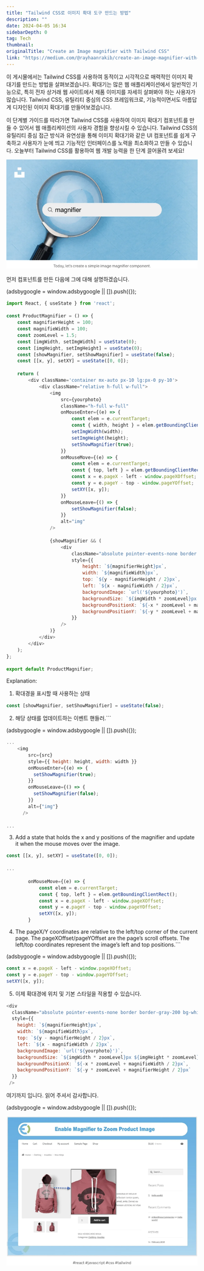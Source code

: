 ```yaml
---
title: "Tailwind CSS로 이미지 확대 도구 만드는 방법"
description: ""
date: 2024-04-05 16:34
sidebarDepth: 0
tag: Tech
thumbnail: 
originalTitle: "Create an Image magnifier with Tailwind CSS"
link: "https://medium.com/@rayhaanrakib/create-an-image-magnifier-with-tailwind-css-77077353ea71"
---
```



이 게시물에서는 Tailwind CSS를 사용하여 동적이고 시각적으로 매력적인 이미지 확대기를 만드는 방법을 살펴보겠습니다. 확대기는 많은 웹 애플리케이션에서 일반적인 기능으로, 특히 전자 상거래 웹 사이트에서 제품 이미지를 자세히 살펴봐야 하는 사용자가 많습니다. Tailwind CSS, 유틸리티 중심의 CSS 프레임워크로, 기능적이면서도 아름답게 디자인된 이미지 확대기를 만들어보겠습니다.

이 단계별 가이드를 따라가면 Tailwind CSS를 사용하여 이미지 확대기 컴포넌트를 만들 수 있어서 웹 애플리케이션의 사용자 경험을 향상시킬 수 있습니다. Tailwind CSS의 유틸리티 중심 접근 방식과 유연성을 통해 이미지 확대기와 같은 UI 컴포넌트를 쉽게 구축하고 사용자가 눈에 띄고 기능적인 인터페이스를 노력을 최소화하고 만들 수 있습니다. 오늘부터 Tailwind CSS를 활용하여 웹 개발 능력을 한 단계 끌어올려 보세요!

![CreateanImagemagnifierwithTailwindCSS_0.png](./img/CreateanImagemagnifierwithTailwindCSS_0.png)

먼저 컴포넌트를 만든 다음에 그에 대해 설명하겠습니다.

<!-- ui-log 수평형 -->
<ins class="adsbygoogle"
  style="display:block"
  data-ad-client="ca-pub-4877378276818686"
  data-ad-slot="9743150776"
  data-ad-format="auto"
  data-full-width-responsive="true"></ins>
<component is="script">
(adsbygoogle = window.adsbygoogle || []).push({});
</component>

```javascript
import React, { useState } from 'react';

const ProductMagnifier = () => {
    const magnifierHeight = 100;
    const magnifieWidth = 100;
    const zoomLevel = 1.5;
    const [imgWidth, setImgWidth] = useState(0);
    const [imgHeight, setImgHeight] = useState(0);
    const [showMagnifier, setShowMagnifier] = useState(false);
    const [[x, y], setXY] = useState([0, 0]);
    
    return (
        <div className='container mx-auto px-10 lg:px-0 py-10'>
            <div className="relative h-full w-full">
                <img
                    src={yourphoto}
                    className="h-full w-full"
                    onMouseEnter={(e) => {
                        const elem = e.currentTarget;
                        const { width, height } = elem.getBoundingClientRect();
                        setImgWidth(width);
                        setImgHeight(height);
                        setShowMagnifier(true);
                    }}
                    onMouseMove={(e) => {
                        const elem = e.currentTarget;
                        const { top, left } = elem.getBoundingClientRect();
                        const x = e.pageX - left - window.pageXOffset;
                        const y = e.pageY - top - window.pageYOffset;
                        setXY([x, y]);
                    }}
                    onMouseLeave={() => {
                        setShowMagnifier(false);
                    }}
                    alt="img"
                />

                {showMagnifier && (
                    <div
                        className="absolute pointer-events-none border border-gray-200 bg-white"
                        style={{
                            height: `${magnifierHeight}px`,
                            width: `${magnifieWidth}px`,
                            top: `${y - magnifierHeight / 2}px`,
                            left: `${x - magnifieWidth / 2}px`,
                            backgroundImage: `url('${yourphoto}')`,
                            backgroundSize: `${imgWidth * zoomLevel}px ${imgHeight * zoomLevel}px`,
                            backgroundPositionX: `${-x * zoomLevel + magnifieWidth / 2}px`,
                            backgroundPositionY: `${-y * zoomLevel + magnifierHeight / 2}px`
                        }}
                    />
                )}
            </div>
        </div>
    );
};

export default ProductMagnifier;
```

Explanation:
1. 확대경을 표시할 때 사용하는 상태

```javascript
const [showMagnifier, setShowMagnifier] = useState(false);
```

2. 해당 상태를 업데이트하는 이벤트 핸들러.```

<!-- ui-log 수평형 -->
<ins class="adsbygoogle"
  style="display:block"
  data-ad-client="ca-pub-4877378276818686"
  data-ad-slot="9743150776"
  data-ad-format="auto"
  data-full-width-responsive="true"></ins>
<component is="script">
(adsbygoogle = window.adsbygoogle || []).push({});
</component>

```js
...
    <img
        src={src}
        style={{ height: height, width: width }}
        onMouseEnter={(e) => {
          setShowMagnifier(true);
        }}
        onMouseLeave={() => {
          setShowMagnifier(false);
        }}
        alt={"img"}
      />

...
```

3. Add a state that holds the x and y positions of the magnifier and update it when the mouse moves over the image.

```js
const [[x, y], setXY] = useState([0, 0]);

... 

        onMouseMove={(e) => {
            const elem = e.currentTarget;
            const { top, left } = elem.getBoundingClientRect();
            const x = e.pageX - left - window.pageXOffset;
            const y = e.pageY - top - window.pageYOffset;
            setXY([x, y]);
        }
```

4. The pageX/Y coordinates are relative to the left/top corner of the current page.
The pageXOffset/pageYOffset are the page’s scroll offsets.
The left/top coordinates represent the image’s left and top positions.```

<!-- ui-log 수평형 -->
<ins class="adsbygoogle"
  style="display:block"
  data-ad-client="ca-pub-4877378276818686"
  data-ad-slot="9743150776"
  data-ad-format="auto"
  data-full-width-responsive="true"></ins>
<component is="script">
(adsbygoogle = window.adsbygoogle || []).push({});
</component>

```js
const x = e.pageX - left - window.pageXOffset;
const y = e.pageY - top - window.pageYOffset;
setXY([x, y]);
```

5. 이제 확대경에 위치 및 기본 스타일을 적용할 수 있습니다.

```js
<div
  className="absolute pointer-events-none border border-gray-200 bg-white"
  style={{
    height: `${magnifierHeight}px`,
    width: `${magnifieWidth}px`,
    top: `${y - magnifierHeight / 2}px`,
    left: `${x - magnifieWidth / 2}px`,
    backgroundImage: `url('${yourphoto}')`,
    backgroundSize: `${imgWidth * zoomLevel}px ${imgHeight * zoomLevel}px`,
    backgroundPositionX: `${-x * zoomLevel + magnifieWidth / 2}px`,
    backgroundPositionY: `${-y * zoomLevel + magnifierHeight / 2}px`
  }}
 />
```

여기까지 입니다. 읽어 주셔서 감사합니다.

<!-- ui-log 수평형 -->
<ins class="adsbygoogle"
  style="display:block"
  data-ad-client="ca-pub-4877378276818686"
  data-ad-slot="9743150776"
  data-ad-format="auto"
  data-full-width-responsive="true"></ins>
<component is="script">
(adsbygoogle = window.adsbygoogle || []).push({});
</component>

![Create an Image magnifier with TailwindCSS_1](./img/CreateanImagemagnifierwithTailwindCSS_1.png)